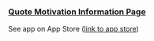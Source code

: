 ### [Quote Motivation Information Page](https://awoes.github.io/quotemotivationweb/)

See app on App Store ([link to app store](https://apps.apple.com/us/app/id1524226970))
